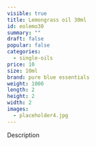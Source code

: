 ```yaml
---
visible: true
title: Lemongrass oil 30ml
id: eolemo30
summary: ""
draft: false
popular: false
categories:
  - single-oils
price: 10
size: 10ml
brand: pure blue essentials
weight: 1000
length: 2
height: 2
width: 2
images:
  - placeholder4.jpg
---
```

Description